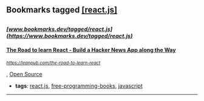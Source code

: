 ## Bookmarks tagged [[react.js]](https://www.bookmarks.dev/search?q=[react.js])

_<sup><sup>[www.bookmarks.dev/tagged/react.js](https://www.bookmarks.dev/tagged/react.js)</sup></sup>_
---
#### [The Road to learn React - Build a Hacker News App along the Way](https://leanpub.com/the-road-to-learn-react)
_<sup>https://leanpub.com/the-road-to-learn-react</sup>_

, [Open Source](https://github.com/rwieruch/the-road-to-learn-react)
* **tags**: [react.js](../tagged/react.js.md), [free-programming-books](../tagged/free-programming-books.md), [javascript](../tagged/javascript.md)
---
